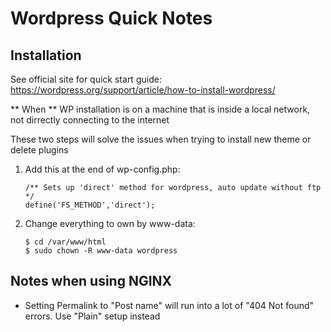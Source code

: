 # Wordpress Quick Notes

## Installation

See official site for quick start guide:
https://wordpress.org/support/article/how-to-install-wordpress/

** When ** WP installation is on a machine that is inside a local network, not dirrectly connecting to the internet

   These two steps will solve the issues when trying to install new theme or delete plugins
   
1. Add this at the end of wp-config.php:
   ~~~~
   /** Sets up 'direct' method for wordpress, auto update without ftp */
   define('FS_METHOD','direct');
   ~~~~

2. Change everything to own by www-data:
   ~~~~
   $ cd /var/www/html
   $ sudo chown -R www-data wordpress
   ~~~~
   
## Notes when using NGINX

   - Setting Permalink to "Post name" will run into a lot of "404 Not found" errors.
     Use "Plain" setup instead
